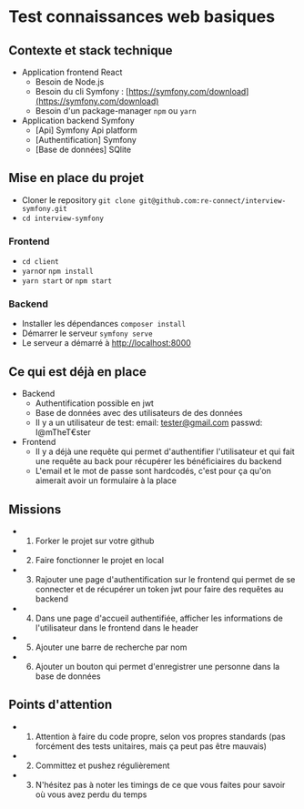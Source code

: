 # Test connaissances web basiques

## Contexte et stack technique

- Application frontend React
  - Besoin de Node.js
  - Besoin du cli Symfony : [https://symfony.com/download](https://symfony.com/download)
  - Besoin d'un package-manager `npm` ou `yarn`
- Application backend Symfony
  - [Api] Symfony Api platform
  - [Authentification] Symfony
  - [Base de données] SQlite

## Mise en place du projet

- Cloner le repository `git clone git@github.com:re-connect/interview-symfony.git`
- `cd interview-symfony`

### Frontend

- `cd client`
- `yarn`or `npm install`
- `yarn start` or `npm start`

### Backend

- Installer les dépendances `composer install`
- Démarrer le serveur `symfony serve`
- Le serveur a démarré à [http://localhost:8000](http://localhost:8000)

## Ce qui est déjà en place

- Backend
  - Authentification possible en jwt
  - Base de données avec des utilisateurs de des données
  - Il y a un utilisateur de test: email: tester@gmail.com passwd: I@mTheT€ster
- Frontend
  - Il y a déjà une requête qui permet d'authentifier l'utilisateur et qui fait une requête au back pour récupérer les bénéficiaires du backend
  - L'email et le mot de passe sont hardcodés, c'est pour ça qu'on aimerait avoir un formulaire à la place

## Missions

- 1. Forker le projet sur votre github
- 2. Faire fonctionner le projet en local
- 3. Rajouter une page d'authentification sur le frontend qui permet de se connecter et de récupérer un token jwt pour faire des requêtes au backend
- 4. Dans une page d'accueil authentifiée, afficher les informations de l'utilisateur dans le frontend dans le header
- 5. Ajouter une barre de recherche par nom
- 6. Ajouter un bouton qui permet d'enregistrer une personne dans la base de données

## Points d'attention

- 1. Attention à faire du code propre, selon vos propres standards (pas forcément des tests unitaires, mais ça peut pas être mauvais)
- 2. Committez et pushez régulièrement
- 3. N'hésitez pas à noter les timings de ce que vous faites pour savoir où vous avez perdu du temps
